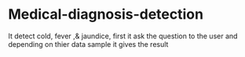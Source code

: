 # Medical-diagnosis-detection
It detect cold, fever ,&amp; jaundice, first it ask the question to the user and depending on thier data sample it gives the result
